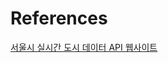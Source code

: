 
# References
[서울시 실시간 도시 데이터 API 웹사이트](https://data.seoul.go.kr/dataList/OA-21285/A/1/datasetView.do)